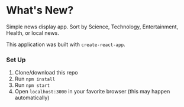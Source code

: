 # What's New?

Simple news display app. Sort by Science, Technology, Entertainment, Health, or local news.

This application was built with `create-react-app`.

### Set Up

1. Clone/download this repo
1. Run `npm install`
1. Run `npm start`
1. Open `localhost:3000` in your favorite browser (this may happen automatically)

